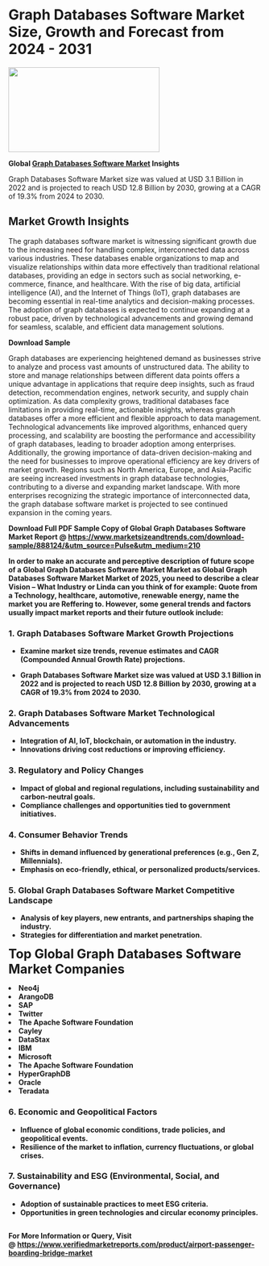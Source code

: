 <H1>Graph Databases Software Market Size, Growth and Forecast from 2024 - 2031</H1><img class="aligncenter size-medium wp-image-584254" src="https://thirdeyenews.in/wp-content/uploads/2024/09/Global-Market-Research-300x168.jpeg" alt="" width="300" height="168" /><p><strong>Global&nbsp;<a href="https://www.marketsizeandtrends.com/download-sample/888124/&amp;utm_source=Pulse&amp;utm_medium=210">Graph Databases Software Market</a> Insights</strong></p><p>Graph Databases Software Market size was valued at USD 3.1 Billion in 2022 and is projected to reach USD 12.8 Billion by 2030, growing at a CAGR of 19.3% from 2024 to 2030.</p><p><h2>Market Growth Insights</h2> <p>The graph databases software market is witnessing significant growth due to the increasing need for handling complex, interconnected data across various industries. These databases enable organizations to map and visualize relationships within data more effectively than traditional relational databases, providing an edge in sectors such as social networking, e-commerce, finance, and healthcare. With the rise of big data, artificial intelligence (AI), and the Internet of Things (IoT), graph databases are becoming essential in real-time analytics and decision-making processes. The adoption of graph databases is expected to continue expanding at a robust pace, driven by technological advancements and growing demand for seamless, scalable, and efficient data management solutions.</p> <p><strong>Download Sample</strong></p> <p>Graph databases are experiencing heightened demand as businesses strive to analyze and process vast amounts of unstructured data. The ability to store and manage relationships between different data points offers a unique advantage in applications that require deep insights, such as fraud detection, recommendation engines, network security, and supply chain optimization. As data complexity grows, traditional databases face limitations in providing real-time, actionable insights, whereas graph databases offer a more efficient and flexible approach to data management. Technological advancements like improved algorithms, enhanced query processing, and scalability are boosting the performance and accessibility of graph databases, leading to broader adoption among enterprises. Additionally, the growing importance of data-driven decision-making and the need for businesses to improve operational efficiency are key drivers of market growth. Regions such as North America, Europe, and Asia-Pacific are seeing increased investments in graph database technologies, contributing to a diverse and expanding market landscape. With more enterprises recognizing the strategic importance of interconnected data, the graph database software market is projected to see continued expansion in the coming years.</p> <p><strong></p><p><span class=""><strong>Download Full PDF Sample Copy of Global Graph Databases Software Market Report</strong> @ <a href="https://www.marketsizeandtrends.com/download-sample/888124/&amp;utm_source=Pulse&amp;utm_medium=210" target="_blank">https://www.marketsizeandtrends.com/download-sample/888124/&amp;utm_source=Pulse&amp;utm_medium=210</a></span></p><p>In order to make an accurate and perceptive description of future scope of a Global&nbsp;Graph Databases Software Market Market as Global&nbsp;Graph Databases Software Market Market of 2025, you need to describe a clear Vision &ndash; What Industry or Linda can you think of for example: Quote from a Technology, healthcare, automotive, renewable energy, name the market you are Reffering to. However, some general trends and factors usually impact market reports and their future outlook include:</p><h3>1.&nbsp;<strong>Graph Databases Software Market Growth Projections</strong></h3><ul><li>Examine market size trends, revenue estimates and CAGR (Compounded Annual Growth Rate) projections.</li><li><p>Graph Databases Software Market size was valued at USD 3.1 Billion in 2022 and is projected to reach USD 12.8 Billion by 2030, growing at a CAGR of 19.3% from 2024 to 2030.</p></li></ul><h3>2.&nbsp;<strong>Graph Databases Software Market Technological Advancements</strong></h3><ul><li>Integration of AI, IoT, blockchain, or automation in the industry.</li><li>Innovations driving cost reductions or improving efficiency.</li></ul><h3>3.&nbsp;<strong>Regulatory and Policy Changes</strong></h3><ul><li>Impact of global and regional regulations, including sustainability and carbon-neutral goals.</li><li>Compliance challenges and opportunities tied to government initiatives.</li></ul><h3>4.&nbsp;<strong>Consumer Behavior Trends</strong></h3><ul><li>Shifts in demand influenced by generational preferences (e.g., Gen Z, Millennials).</li><li>Emphasis on eco-friendly, ethical, or personalized products/services.</li></ul><h3>5.&nbsp;<strong>Global Graph Databases Software Market Competitive Landscape</strong></h3><ul><li>Analysis of key players, new entrants, and partnerships shaping the industry.</li><li>Strategies for differentiation and market penetration.</li></ul><p data-pm-slice="1 1 []"><span style="color: inherit; font-family: inherit; font-size: 25px;">Top Global Graph Databases Software Market Companies</span></p><div class="" data-test-id=""><p><li>Neo4j</li><li> ArangoDB</li><li> SAP</li><li> Twitter</li><li> The Apache Software Foundation</li><li> Cayley</li><li> DataStax</li><li> IBM</li><li> Microsoft</li><li> The Apache Software Foundation</li><li> HyperGraphDB</li><li> Oracle</li><li> Teradata</li></p></div><h3>6.&nbsp;<strong>Economic and Geopolitical Factors</strong></h3><ul><li>Influence of global economic conditions, trade policies, and geopolitical events.</li><li>Resilience of the market to inflation, currency fluctuations, or global crises.</li></ul><h3>7.&nbsp;<strong>Sustainability and ESG (Environmental, Social, and Governance)</strong></h3><ul><li>Adoption of sustainable practices to meet ESG criteria.</li><li>Opportunities in green technologies and circular economy principles.</li></ul><h2><strong style="font-size: 14px;">For More Information or Query, Visit @&nbsp;</strong><a style="background-color: #ffffff; font-size: 14px;" href="https://www.marketsizeandtrends.com/report/graph-databases-software-market-/" target="_blank">https://www.verifiedmarketreports.com/product/airport-passenger-boarding-bridge-market</a></h2>
